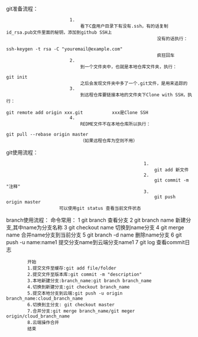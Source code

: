 git准备流程：

							1.
								看下C盘用户目录下有没有.ssh，有的话复制id_rsa.pub文件里面的秘钥，添加到github SSH上
															 没有的话执行：
																		ssh-keygen -t rsa -C "youremail@example.com"
															 疯狂回车
							2.
								到一个文件夹中，也就是本地仓库文件夹，执行：
																		git init
								之后会发现文件夹中多了一个.git文件，是用来追踪的
							3.
								到远程仓库要链接本地的文件夹下Clone with SSH，执行：
																		git remote add origin xxx.git 			xxx是Clone SSH
							4.
								REDME文件不在本地仓库所以执行：
																		git pull --rebase origin master
								（如果远程仓库为空则不用）
							
							
git使用流程：
							
														1.
															git add 新文件
														2.
															git commit -m "注释"
														3.
															git push origin master
						可以使用git status 查看当前文件状态
							
							
branch使用流程：
		命令常用：
			1	git branch	查看分支
			2	git branch name	新建分支,其中name为分支名称
			3	git checkout name	切换到name分支
			4	git merge name	合并name分支到当前分支
			5	git branch -d name	删除name分支
			6	git push -u name:name1	提交分支name到云端分支name1
			7	git log	查看commit日志
			
			
			开始
			1.提交文件至缓存:git add file/folder
			2.提交文件至版本库:git commit -m "description"
			3.本地新建分支:branch_name:git branch branch_name
			4.切换到新建分支:git checkout branch_name
			5.提交本地分支到云端:git push -u origin branch_name:cloud_branch_name
			6.切换到主分支: git checkout master
			7.合并分支:git merge branch_name/git meger origin/cloud_branch_name
			8.云端操作合并
			结束
			
			
			
			
			
			
			
			
			
			
			
			
			
			
			
			
			
			
			
			
			
	